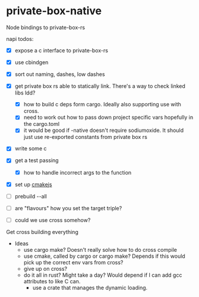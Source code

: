 # private-box-native

Node bindings to private-box-rs

napi todos:
 - [x] expose a c interface to private-box-rs
 - [x] use cbindgen
 - [x] sort out naming, dashes, low dashes
 - [x] get private box rs able to statically link. There's a way to check linked libs ldd?
   - [x] how to build c deps form cargo. Ideally also supporting use with cross.
   - [x] need to work out how to pass down project specific vars hopefully in the cargo.toml
   - [x] it would be good if -native doesn't require sodiumoxide. It should just use re-exported constants from private box rs

 - [x] write some c
 - [x] get a test passing
 
   - [x] how to handle incorrect args to the function
 - [x] set up [cmakejs](https://stackoverflow.com/questions/31162438/how-can-i-build-rust-code-with-a-c-qt-cmake-project)
 - [ ] prebuild --all 
  - [ ] are "flavours" how you set the target triple?
 - [ ] could we use cross somehow? 

Get cross building everything

  - Ideas
    - use cargo make? Doesn't really solve how to do cross compile
    - use cmake, called by cargo or cargo make? Depends if this would pick up the correct env vars from cross?
    - give up on cross?
    - do it all in rust? Might take a day? Would depend if I can add gcc attributes to like C can.
      - use a crate that manages the dynamic loading.
  



